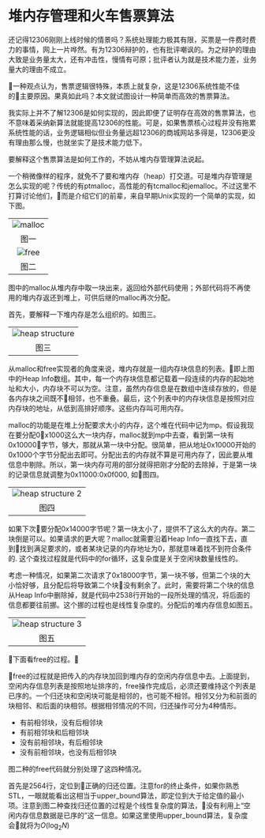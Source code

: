 # 堆内存管理和火车售票算法

还记得12306刚刚上线时候的情景吗？系统处理能力极其有限，买票是一件费时费力的事情，网上一片哗然。有为12306辩护的，也有批评嘲讽的。为之辩护的理由大致是业务量太大，还有冲击性，慢情有可原；批评者认为就是技术能力差，业务量大的理由不成立。

一种观点认为，售票逻辑很特殊，本质上就复杂，这是12306系统性能不佳的主要原因。果真如此吗？本文就试图设计一种简单而高效的售票算法。

我实际上并不了解12306是如何实现的，因此即便了证明存在高效的售票算法，也不意味着采纳新算法就能提高12306的性能。可是，如果售票核心过程并没有拖累系统性能的话，业务逻辑相似但业务量远超12306的商城网站多得是，12306更没有理由那么慢，也就坐实了是技术能力低下。

要解释这个售票算法是如何工作的，不妨从堆内存管理算法说起。

一个稍微像样的程序，就免不了要和堆内存（heap）打交道。可是堆内存管理是怎么实现的呢？传统的有ptmalloc，高性能的有tcmalloc和jemalloc。不过这里不打算讨论他们，而是介绍它们的前辈，来自早期Unix实现的一个简单的实现，如下图。

||
|:----------:| 
|![malloc](../.media/images/malloc.jpg "malloc")| 
|图一 | 
|![free](../.media/images/free.jpg "free")|
|图二|

图中的malloc从堆内存中取一块出来，返回给外部代码使用；外部代码将不再使用的堆内存返还到堆上，可供后继的malloc再次分配。

首先，要解释一下堆内存是怎么组织的。如图三。

||
|:----------:| 
|![heap structure](../.media/images/heap1.png  "heap structure")| 
|图三 | 


从malloc和free实现者的角度来说，堆内存就是一组内存块信息的列表。即上图中的Heap Info数组。其中，每一个内存块信息都记载着一段连续的内存的起始地址和大小，内存块不可以为空。注意，虽然内存信息是在数组中连续存放的，但是各内存块之间既不相邻，也不重叠。最后，这个列表中的内存块信息是按照对应内存块的地址，从低到高排好顺序。这些内存叫可用内存。

malloc的功能是在堆上分配要求大小的内存，这个堆在代码中记为mp。假设我现在要分配0x1000这么大一块内存，malloc就到mp中去查，看到第一块有0x10000字节，够大，那就从第一块中分配。很简单，把从地址0x10000开始的0x1000个字节分配出去即可。分配出去的内存就不算是可用内存了，因此要从堆信息中剔除。所以，第一块内存可用的部分就得把刚才分配的去除掉，于是第一块的记录信息就调整为0x11000:0x0f000, 如图四。

||
|:----------:| 
|![heap structure 2](../.media/images/heap2.png  "heap structure 2")| 
|图四 | 


如果下次要分配0x14000字节呢？第一块太小了，提供不了这么大的内存。第二块倒是可以。如果请求的更大呢？malloc就需要沿着Heap Info一直找下去，直到找到满足要求的，或者某块记录的内存地址为0，那就意味着找不到符合条件的. 这个查找过程就是代码中的for循环，这复杂度是关于空闲块数量线性的。

考虑一种情况，如果第二次请求了0x18000字节，第一块不够，但第二个块的大小恰好够，且分配后将导致第二个块没有剩余了。此时，需要将第二个块的信息从Heap Info中删除掉，就是代码中2538行开始的一段所处理的情况，将后面的信息都要往前挪。这个挪的过程也是线性复杂度的。分配后的堆内存信息如图五。

||
|:----------:| 
|![heap structure 3](../.media/images/heap3.png  "heap structure 3")| 
|图五 | 

下面看free的过程。

free的过程就是把传入的内存块加回到堆内存的空闲内存信息中去。上面提到，空闲内存信息列表是按照地址排序的，free操作完成后，必须还要维持这个列表是已序的。一个归还块和空闲块可能是相邻的，也可能不相邻。相邻又分为和前面的块相邻、和后面的块相邻。根据相邻情况的不同，归还操作可分为4种情形。

- 有前相邻块，没有后相邻块
- 有前相邻块和后相邻块
- 没有前相邻块，有后相邻块
- 没有前相邻块，也没有后相邻块

图二种的free代码就分别处理了这四种情况。

首先是2564行，定位到正确的归还位置。注意for的终止条件，如果你熟悉STL，一眼就能看出这相当于upper_bound算法，即定位到大于给定值的最小项。注意到图二种查找归还位置的过程是个线性复杂度的算法，没有利用上“空闲内存信息数据是已序的”这一信息。如果这里使用upper_bound算法，复杂度会就将为$O(\log_2N)$